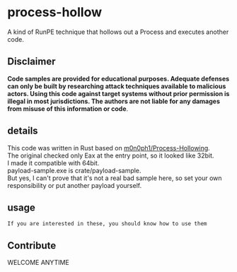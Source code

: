 process-hollow
===

A kind of RunPE technique that hollows out a Process and executes another code.

## Disclaimer
**Code samples are provided for educational purposes. Adequate defenses can only be built by researching attack techniques available to malicious actors. Using this code against target systems without prior permission is illegal in most jurisdictions. The authors are not liable for any damages from misuse of this information or code**.

## details
This code was written in Rust based on [m0n0ph1/Process-Hollowing](https://github.com/m0n0ph1/Process-Hollowing).</br>
The original checked only Eax at the entry point, so it looked like 32bit.</br>
I made it compatible with 64bit.</br>
payload-sample.exe is crate/payload-sample.</br>
But yes, I can't prove that it's not a real bad sample here, so set your own responsibility or put another payload yourself.</br>

## usage
`If you are interested in these, you should know how to use them`

## Contribute
WELCOME ANYTIME
